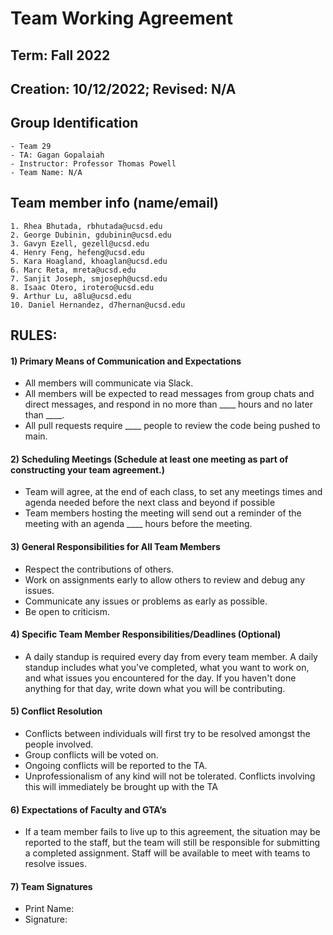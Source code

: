 # Team Working Agreement
## Term: Fall 2022
## Creation: 10/12/2022; Revised: N/A
## Group Identification
    - Team 29
    - TA: Gagan Gopalaiah
    - Instructor: Professor Thomas Powell
    - Team Name: N/A

## Team member info (name/email)
    1. Rhea Bhutada, rbhutada@ucsd.edu
    2. George Dubinin, gdubinin@ucsd.edu
    3. Gavyn Ezell, gezell@ucsd.edu
    4. Henry Feng, hefeng@ucsd.edu
    5. Kara Hoagland, khoaglan@ucsd.edu
    6. Marc Reta, mreta@ucsd.edu
    7. Sanjit Joseph, smjoseph@ucsd.edu
    8. Isaac Otero, irotero@ucsd.edu
    9. Arthur Lu, a8lu@ucsd.edu
    10. Daniel Hernandez, d7hernan@ucsd.edu

## RULES:
#### 1)  Primary Means of Communication and Expectations
- All members will communicate via Slack.
- All members will be expected to read messages from group chats and direct messages, and respond in no more than ____ hours and no later than ____.
- All pull requests require ____ people to review the code being pushed to main.

#### 2) Scheduling Meetings (Schedule at least one meeting as part of constructing your team agreement.)
- Team will agree, at the end of each class, to set any meetings times and agenda needed before the next class and beyond if possible
- Team members hosting the meeting will send out a reminder of the meeting with an agenda ____ hours before the meeting.

#### 3) General Responsibilities for All Team Members

- Respect the contributions of others.
- Work on assignments early to allow others to review and debug any issues.
- Communicate any issues or problems as early as possible.
- Be open to criticism.

#### 4) Specific Team Member Responsibilities/Deadlines (Optional)

- A daily standup is required every day from every team member. A daily standup includes what you've completed, what you want to work on, and what issues you encountered for the day. If you haven't done anything for that day, write down what you will be contributing.

#### 5) Conflict Resolution

- Conflicts between individuals will first try to be resolved amongst the people involved. 
- Group conflicts will be voted on.
- Ongoing conflicts will be reported to the TA.
- Unprofessionalism of any kind will not be tolerated. Conflicts involving this will immediately be brought up with the TA

#### 6) Expectations of Faculty and GTA’s

- If a team member fails to live up to this agreement, the situation may be reported to the staff, but the team will still be responsible for submitting a completed assignment. Staff will be available to meet with teams to resolve issues.

#### 7) Team Signatures

- Print Name:
- Signature: